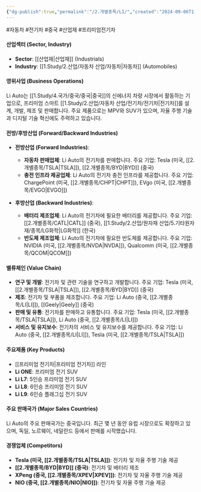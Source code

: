 ```yaml
---
{"dg-publish":true,"permalink":"/2.개별종목/LI/","created":"2024-09-06T11:06:21.124+09:00","updated":"2025-06-03T20:05:59.898+09:00"}
---
```


#자동차 #전기차 #중국 #산업재 #프리미엄전기차

#### 산업섹터 (Sector, Industry)

- **Sector**: [[산업재\|산업재]] (Industrials)
- **Industry**: [[1.Study/2.산업/자동차 산업/자동차\|자동차]] (Automobiles)

#### 영위사업 (Business Operations)

Li Auto는 [[1.Study/4.국가/중국/중국\|중국]]의 신에너지 차량 시장에서 활동하는 기업으로, 프리미엄 스마트 [[1.Study/2.산업/자동차 산업/전기차/전기차\|전기차]]를 설계, 개발, 제조 및 판매합니다. 주요 제품으로는 MPV와 SUV가 있으며, 자율 주행 기술과 디지털 기술 혁신에도 주력하고 있습니다.

#### 전방/후방산업 (Forward/Backward Industries)

- **전방산업 (Forward Industries)**:
    
    - **자동차 판매업체**: Li Auto의 전기차를 판매합니다. 주요 기업: Tesla (미국, [[2.개별종목/TSLA\|TSLA]]), [[2.개별종목/BYD\|BYD]] (중국)
    - **충전 인프라 제공업체**: Li Auto의 전기차 충전 인프라를 제공합니다. 주요 기업: ChargePoint (미국, [[2.개별종목/CHPT\|CHPT]]), EVgo (미국, [[2.개별종목/EVGO\|EVGO]])

- **후방산업 (Backward Industries)**:
    
    - **배터리 제조업체**: Li Auto의 전기차에 필요한 배터리를 제공합니다. 주요 기업: [[2.개별종목/CATL\|CATL]] (중국), [[1.Study/2.산업/원자재 산업/5.기타원자재/종목/LG화학\|LG화학]] (한국)
    - **반도체 제조업체**: Li Auto의 전기차에 필요한 반도체를 제공합니다. 주요 기업: NVIDIA (미국, [[2.개별종목/NVDA\|NVDA]]), Qualcomm (미국, [[2.개별종목/QCOM\|QCOM]])

#### 밸류체인 (Value Chain)

- **연구 및 개발**: 전기차 및 관련 기술을 연구하고 개발합니다. 주요 기업: Tesla (미국, [[2.개별종목/TSLA\|TSLA]]), [[2.개별종목/BYD\|BYD]] (중국)
- **제조**: 전기차 및 부품을 제조합니다. 주요 기업: Li Auto (중국, [[2.개별종목/LI\|LI]]), [[Geely\|Geely]] (중국)
- **판매 및 유통**: 전기차를 판매하고 유통합니다. 주요 기업: Tesla (미국, [[2.개별종목/TSLA\|TSLA]]), Li Auto (중국, [[2.개별종목/LI\|LI]])
- **서비스 및 유지보수**: 전기차의 서비스 및 유지보수를 제공합니다. 주요 기업: Li Auto (중국, [[2.개별종목/LI\|LI]]), Tesla (미국, [[2.개별종목/TSLA\|TSLA]])

#### 주요제품 (Key Products)

- [[프리미엄 전기차\|프리미엄 전기차]] 라인
- **Li ONE**: 프리미엄 전기 SUV
- **Li L7**: 5인승 프리미엄 전기 SUV
- **Li L8**: 6인승 프리미엄 전기 SUV
- **Li L9**: 6인승 플래그십 전기 SUV

#### 주요 판매국가 (Major Sales Countries)

Li Auto의 주요 판매국가는 중국입니다. 최근 몇 년 동안 유럽 시장으로도 확장하고 있으며, 독일, 노르웨이, 네덜란드 등에서 판매를 시작했습니다.

#### 경쟁업체 (Competitors)

- **Tesla (미국, [[2.개별종목/TSLA\|TSLA]])**: 전기차 및 자율 주행 기술 제공
- **[[2.개별종목/BYD\|BYD]] (중국)**: 전기차 및 배터리 제조
- **XPeng (중국, [[2.개별종목/XPEV\|XPEV]])**: 전기차 및 자율 주행 기술 제공
- **NIO (중국, [[2.개별종목/NIO\|NIO]])**: 전기차 및 자율 주행 기술 제공
